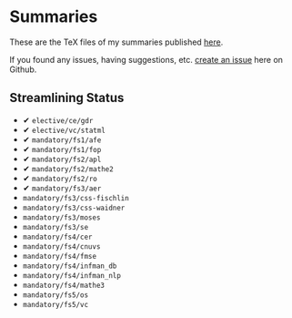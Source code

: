 # Summaries

These are the TeX files of my summaries published [here](https://www.dmken.com/cs).

If you found any issues, having suggestions, etc. [create an issue](https://github.com/fdamken/summaries/issues/new) here on Github.


## Streamlining Status

* ✔ `elective/ce/gdr`
* ✔ `elective/vc/statml`
* ✔ `mandatory/fs1/afe`
* ✔ `mandatory/fs1/fop`
* ✔ `mandatory/fs2/apl`
* ✔ `mandatory/fs2/mathe2`
* ✔ `mandatory/fs2/ro`
* ✔ `mandatory/fs3/aer`
* `mandatory/fs3/css-fischlin`
* `mandatory/fs3/css-waidner`
* `mandatory/fs3/moses`
* `mandatory/fs3/se`
* `mandatory/fs4/cer`
* `mandatory/fs4/cnuvs`
* `mandatory/fs4/fmse`
* `mandatory/fs4/infman_db`
* `mandatory/fs4/infman_nlp`
* `mandatory/fs4/mathe3`
* `mandatory/fs5/os`
* `mandatory/fs5/vc`
